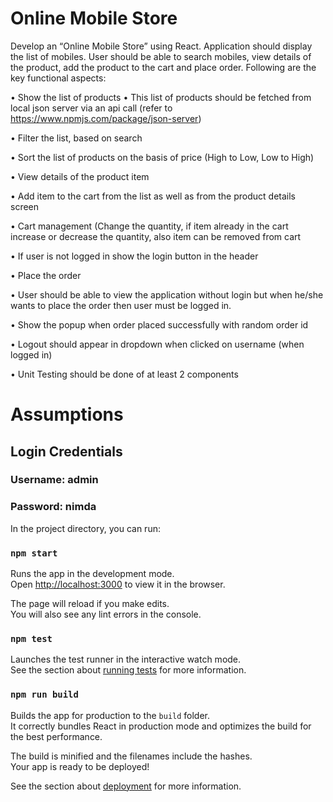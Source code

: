 # Online Mobile Store

Develop an “Online Mobile Store” using React. Application should display the list of mobiles. User should be able to search mobiles, view details of the product, add the product to the cart and place order. Following are the key functional aspects:

•	Show the list of products
•	This list of products should be fetched from local json server via an api call (refer to https://www.npmjs.com/package/json-server)

•	Filter the list, based on search

•	Sort the list of products on the basis of price (High to Low, Low to High)

•	View details of the product item

•	Add item to the cart from the list as well as from the product details screen

•	Cart management (Change the quantity, if item already in the cart increase or decrease the quantity, also item can be removed from cart

•	If user is not logged in show the login button in the header

•	Place the order

•	User should be able to view the application without login but when he/she wants to place the order then user must be logged in.

•	Show the popup when order placed successfully with random order id

•	Logout should appear in dropdown when clicked on username (when logged in)

•	Unit Testing should be done of at least 2 components

# Assumptions
## Login Credentials
### Username: admin
### Password: nimda


In the project directory, you can run:

### `npm start`

Runs the app in the development mode.<br />
Open [http://localhost:3000](http://localhost:3000) to view it in the browser.

The page will reload if you make edits.<br />
You will also see any lint errors in the console.

### `npm test`

Launches the test runner in the interactive watch mode.<br />
See the section about [running tests](https://facebook.github.io/create-react-app/docs/running-tests) for more information.

### `npm run build`

Builds the app for production to the `build` folder.<br />
It correctly bundles React in production mode and optimizes the build for the best performance.

The build is minified and the filenames include the hashes.<br />
Your app is ready to be deployed!

See the section about [deployment](https://facebook.github.io/create-react-app/docs/deployment) for more information.




